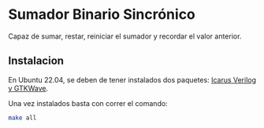 # Sumador Binario Sincrónico

Capaz de sumar, restar, reiniciar el sumador y recordar el valor anterior.

## Instalacion

En Ubuntu 22.04, se deben de tener instalados dos paquetes: [Icarus Verilog y GTKWave](https://www.youtube.com/watch?v=nY150XXEj6M&ab_channel=JorgeJuanChico).

Una vez instalados basta con correr el comando:

```bash
make all
```
